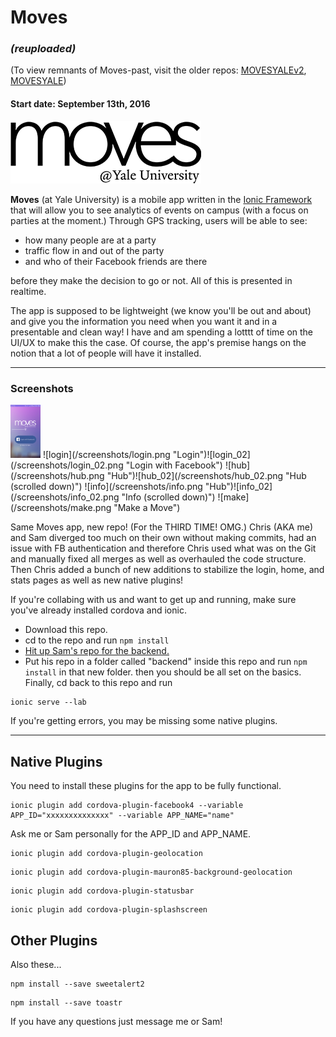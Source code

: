 # Moves
### *(reuploaded)*
(To view remnants of Moves-past, visit the older repos: [MOVESYALEv2](https://github.com/mooreorless555/MOVESYALEv2), [MOVESYALE](https://github.com/mooreorless555/MOVESYALE))
#### Start date: September 13th, 2016



![MOVES TITLE IMAGE](/src/assets/img/MOVES_logo_git.png "Moves Logo")

**Moves** (at Yale University) is a mobile app written in the [Ionic Framework](http://ionicframework.com/) that will allow you to see analytics of events on campus (with a focus on parties at the moment.) Through GPS tracking, users will be able to see:
- how many people are at a party
- traffic flow in and out of the party
- and who of their Facebook friends are there 

before they make the decision to go or not. All of this is presented in realtime. 

The app is supposed to be lightweight (we know you'll be out and about) and give you the information you need when you want it and in a presentable and clean way! I have and am spending a lotttt of time on the UI/UX to make this the case. Of course, the app's premise hangs on the notion that a lot of people will have it installed.

--------

### Screenshots

<img src="/screenshots/login.png" width="48">
![login](/screenshots/login.png "Login")![login_02](/screenshots/login_02.png "Login with Facebook")
![hub](/screenshots/hub.png "Hub")![hub_02](/screenshots/hub_02.png "Hub (scrolled down)")
![info](/screenshots/info.png "Hub")![info_02](/screenshots/info_02.png "Info (scrolled down)")
![make](/screenshots/make.png "Make a Move")

Same Moves app, new repo! (For the THIRD TIME! OMG.) Chris (AKA me) and Sam diverged too much on their own without making commits, had an issue with FB authentication and therefore Chris used what was on the Git and manually fixed all merges as well as overhauled the code structure. Then Chris added a bunch of new additions to stabilize the login, home, and stats pages as well as new native plugins!

If you're collabing with us and want to get up and running, make sure you've already installed cordova and ionic.

- Download this repo.
- cd to the repo and run `npm install`
- [Hit up Sam's repo for the backend.](https://github.com/smbddha/moves_backend)
- Put his repo in a folder called "backend" inside this repo and run `npm install` in that new folder.
then you should be all set on the basics. Finally, cd back to this repo and run
```
ionic serve --lab
```
If you're getting errors, you may be missing some native plugins.

---
## Native Plugins
You need to install these plugins for the app to be fully functional.

```
ionic plugin add cordova-plugin-facebook4 --variable APP_ID="xxxxxxxxxxxxxx" --variable APP_NAME="name"
```
Ask me or Sam personally for the APP_ID and APP_NAME.
```
ionic plugin add cordova-plugin-geolocation
```
```
ionic plugin add cordova-plugin-mauron85-background-geolocation
```
```
ionic plugin add cordova-plugin-statusbar
```
```
ionic plugin add cordova-plugin-splashscreen
```

## Other Plugins
Also these...
```
npm install --save sweetalert2
```
```
npm install --save toastr
```

If you have any questions just message me or Sam!
